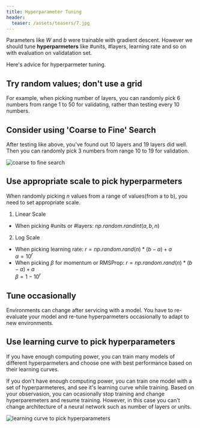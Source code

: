 ```yaml
---
title: Hyperparameter Tuning
header:
  teaser: /assets/teasers/7.jpg
---
```


Parameters like $W$ and $b$ were trainable with gradient descent. However we should tune **hyperparmeters** like #units, #layers, learning rate and so on with evaluation on validatation set.

Here's advice for hyperparmeter tuning.

## Try random values; don't use a grid

For example, when picking number of layers, you can randomly pick 6 numbers from range 1 to 50 for validating, rather than testing every 10 numbers.

## Consider using 'Coarse to Fine' Search

After testing like above, you've found out 10 layers and 19 layers did well. Then you can randomly pick 3 numbers from range 10 to 19 for validation.

![coarse to fine search](https://lh3.googleusercontent.com/CGZM9Ittg0NpLtpVQ6BkpBU4kdVTLVaf9H7QOTPO9D8nY2Ta-cuMCp3QsUhz0H1ThFPJ3U7owCdvpMADzWyYU5yHETmgJ_ob29kee2FQm-VQHXhdi4t5zHpFOznh1Gt-C9JqDqPYpg=w2400)

## Use appropriate scale to pick hyperparmeters

When randomly picking $n$ values from a range of values(from a to b), you need to set appropriate scale.

1. Linear Scale
  * When picking #units or #layers: $np.random.randint(a, b, n)$
2. Log Scale
  * When picking learning rate: $r = np.random.rand(n)*(b-a)+a$ <br> $\alpha = 10^r$
  * When picking $\beta$ for momentum or RMSProp: $r=np.random.rand(n)*(b-a)+a$ <br> $\beta=1-10^r$

## Tune occasionally

Environments can change after servicing with a model. You have to re-evaluate your model and re-tune hyperparmeters occasionally to adapt to new environments.

## Use learning curve to pick hyperparameters

If you have enough computing power, you can train many models of different hyperparmeters and choose one with best performance based on their learning curves.

If you don't have enough computing power, you can train one model with a set of hyperparmeteres, and see it's learning curve while training. Based on your observasion, you can ocasionally stop training and change hyperparemeters and resume training. However, in this case you can't change architecture of a neural network such as number of layers or units.

![learning curve to pick hyperparameters](https://lh3.googleusercontent.com/rMelwHN5wKgmqqsgRCXRPW4gPA1kboQ7jurAP0WHsaoJs7yZmPvTjx1Sceq9c0jatSx9UFgGVg2zLbC_iTj7JS58meZMsnXpPAJBkV6zxiAO7ulQu9qUI7_hb-Eq-ZX1SbDe47vqZg=w2400)
